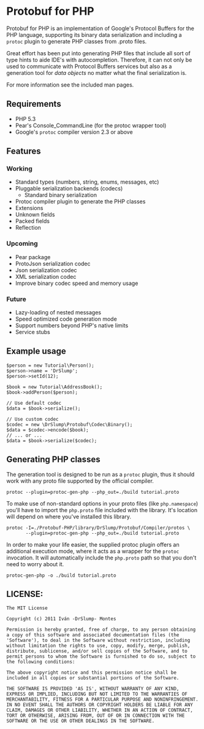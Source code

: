 Protobuf for PHP
================

Protobuf for PHP is an implementation of Google's Protocol Buffers for the PHP
language, supporting its binary data serialization and including a `protoc` 
plugin to generate PHP classes from .proto files.

Great effort has been put into generating PHP files that include all sort of type
hints to aide IDE's with autocompletion. Therefore, it can not only be used to
communicate with Protocol Buffers services but also as a generation tool for 
_data objects_ no matter what the final serialization is.

For more information see the included man pages.


## Requirements

  - PHP 5.3  
  - Pear's Console_CommandLine (for the protoc wrapper tool)
  - Google's `protoc` compiler version 2.3 or above


## Features

### Working

  - Standard types (numbers, string, enums, messages, etc)
  - Pluggable serialization backends (codecs)
    - Standard binary serialization
  - Protoc compiler plugin to generate the PHP classes
  - Extensions
  - Unknown fields
  - Packed fields
  - Reflection

### Upcoming

  - Pear package
  - ProtoJson serialization codec
  - Json serialization codec
  - XML serialization codec
  - Improve binary codec speed and memory usage

### Future

  - Lazy-loading of nested messages
  - Speed optimized code generation mode
  - Support numbers beyond PHP's native limits
  - Service stubs


## Example usage

	$person = new Tutorial\Person();
	$person->name = 'DrSlump';
	$person->setId(12);
	
	$book = new Tutorial\AddressBook();
	$book->addPerson($person);
	
	// Use default codec
	$data = $book->serialize();
	
	// Use custom codec
	$codec = new \DrSlump\Protobuf\Codec\Binary();
	$data = $codec->encode($book);
	// ... or ...
	$data = $book->serialize($codec);
	
	
## Generating PHP classes

The generation tool is designed to be run as a `protoc` plugin, thus it should
work with any proto file supported by the official compiler.

	protoc --plugin=protoc-gen-php --php_out=./build tutorial.proto
	
To make use of non-standard options in your proto files (like `php.namespace`) you'll
have to import the `php.proto` file included with the library. It's location will 
depend on where you've installed this library.

	protoc -I=./Protobuf-PHP/library/DrSlump/Protobuf/Compiler/protos \
	       --plugin=protoc-gen-php --php_out=./build tutorial.proto
	
In order to make your life easier, the supplied protoc plugin offers an additional
execution mode, where it acts as a wrapper for the `protoc` invocation. It will
automatically include the `php.proto` path so that you don't need to worry about it.

	protoc-gen-php -o ./build tutorial.proto
	
	
## LICENSE:

	The MIT License

	Copyright (c) 2011 Iván -DrSlump- Montes

	Permission is hereby granted, free of charge, to any person obtaining
	a copy of this software and associated documentation files (the
	'Software'), to deal in the Software without restriction, including
	without limitation the rights to use, copy, modify, merge, publish,
	distribute, sublicense, and/or sell copies of the Software, and to
	permit persons to whom the Software is furnished to do so, subject to
	the following conditions:

	The above copyright notice and this permission notice shall be
	included in all copies or substantial portions of the Software.

	THE SOFTWARE IS PROVIDED 'AS IS', WITHOUT WARRANTY OF ANY KIND,
	EXPRESS OR IMPLIED, INCLUDING BUT NOT LIMITED TO THE WARRANTIES OF
	MERCHANTABILITY, FITNESS FOR A PARTICULAR PURPOSE AND NONINFRINGEMENT.
	IN NO EVENT SHALL THE AUTHORS OR COPYRIGHT HOLDERS BE LIABLE FOR ANY
	CLAIM, DAMAGES OR OTHER LIABILITY, WHETHER IN AN ACTION OF CONTRACT,
	TORT OR OTHERWISE, ARISING FROM, OUT OF OR IN CONNECTION WITH THE
	SOFTWARE OR THE USE OR OTHER DEALINGS IN THE SOFTWARE.






	
